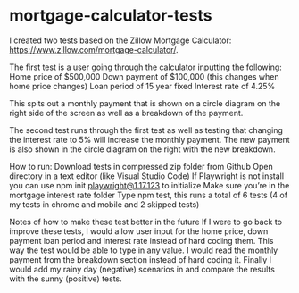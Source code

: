 # mortgage-calculator-tests

I created two tests based on the Zillow Mortgage Calculator: https://www.zillow.com/mortgage-calculator/. 

The first test is a user going through the calculator inputting the following:
Home price of $500,000
Down payment of $100,000 (this changes when home price changes)
Loan period of 15 year fixed 
Interest rate of 4.25%

This spits out a monthly payment that is shown on a circle diagram on the right side of the screen as well as a breakdown of the payment. 

The second test runs through the first test as well as testing that changing the interest rate to 5% will increase the monthly payment. The new payment is also shown in the circle diagram on the right with the new breakdown.

How to run:
Download tests in compressed zip folder from Github
Open directory in a text editor (like Visual Studio Code)
If Playwright is not install you can use npm init playwright@1.17.123 to initialize 
Make sure you’re in the mortgage interest rate folder
Type npm test, this runs a total of 6 tests (4 of my tests in chrome and mobile and 2 skipped tests)


Notes of how to make these test better in the future
If I were to go back to improve these tests, I would allow user input for the home price, down payment loan period and interest rate instead of hard coding them. This way the test would be able to type in any value. I would read the monthly payment from the breakdown section instead of hard coding it. Finally I would add my rainy day (negative) scenarios in and compare the results with the sunny (positive) tests.

